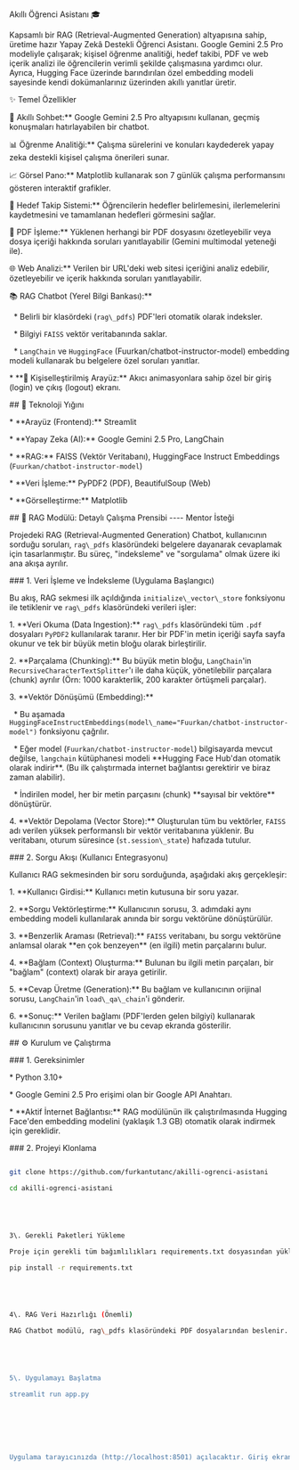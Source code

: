  Akıllı Öğrenci Asistanı 🎓

Kapsamlı bir RAG (Retrieval-Augmented Generation) altyapısına sahip, üretime hazır Yapay Zekâ Destekli Öğrenci Asistanı.
Google Gemini 2.5 Pro modeliyle çalışarak; kişisel öğrenme analitiği, hedef takibi, PDF ve web içerik analizi ile öğrencilerin verimli şekilde çalışmasına yardımcı olur.
Ayrıca, Hugging Face üzerinde barındırılan özel embedding modeli sayesinde kendi dokümanlarınız üzerinden akıllı yanıtlar üretir.



✨ Temel Özellikler

🤖 Akıllı Sohbet:\*\* Google Gemini 2.5 Pro altyapısını kullanan, geçmiş konuşmaları hatırlayabilen bir chatbot.

📊 Öğrenme Analitiği:\*\* Çalışma sürelerini ve konuları kaydederek yapay zeka destekli kişisel çalışma önerileri sunar.

📈 Görsel Pano:\*\* Matplotlib kullanarak son 7 günlük çalışma performansını gösteren interaktif grafikler.

🎯 Hedef Takip Sistemi:\*\* Öğrencilerin hedefler belirlemesini, ilerlemelerini kaydetmesini ve tamamlanan hedefleri görmesini sağlar.

📄 PDF İşleme:\*\* Yüklenen herhangi bir PDF dosyasını özetleyebilir veya dosya içeriği hakkında soruları yanıtlayabilir (Gemini multimodal yeteneği ile).

🌐 Web Analizi:\*\* Verilen bir URL'deki web sitesi içeriğini analiz edebilir, özetleyebilir ve içerik hakkında soruları yanıtlayabilir.

📚 RAG Chatbot (Yerel Bilgi Bankası):\*\*

&nbsp;   \* Belirli bir klasördeki (`rag\_pdfs`) PDF'leri otomatik olarak indeksler.

&nbsp;   \* Bilgiyi `FAISS` vektör veritabanında saklar.

&nbsp;   \* `LangChain` ve `HuggingFace` (Fuurkan/chatbot-instructor-model) embedding modeli kullanarak bu belgelere özel soruları yanıtlar.

\* \*\*🎨 Kişiselleştirilmiş Arayüz:\*\* Akıcı animasyonlara sahip özel bir giriş (login) ve çıkış (logout) ekranı.



\## 🚀 Teknoloji Yığını

\* \*\*Arayüz (Frontend):\*\* Streamlit

\* \*\*Yapay Zeka (AI):\*\* Google Gemini 2.5 Pro, LangChain

\* \*\*RAG:\*\* FAISS (Vektör Veritabanı), HuggingFace Instruct Embeddings (`Fuurkan/chatbot-instructor-model`)

\* \*\*Veri İşleme:\*\* PyPDF2 (PDF), BeautifulSoup (Web)

\* \*\*Görselleştirme:\*\* Matplotlib



\## 🤖 RAG Modülü: Detaylı Çalışma Prensibi ---- Mentor İsteği  

Projedeki RAG (Retrieval-Augmented Generation) Chatbot, kullanıcının sorduğu soruları, `rag\_pdfs` klasöründeki belgelere dayanarak cevaplamak için tasarlanmıştır. Bu süreç, "indeksleme" ve "sorgulama" olmak üzere iki ana akışa ayrılır.



\### 1. Veri İşleme ve İndeksleme (Uygulama Başlangıcı)

Bu akış, RAG sekmesi ilk açıldığında `initialize\_vector\_store` fonksiyonu ile tetiklenir ve `rag\_pdfs` klasöründeki verileri işler:

1\.  \*\*Veri Okuma (Data Ingestion):\*\* `rag\_pdfs` klasöründeki tüm `.pdf` dosyaları `PyPDF2` kullanılarak taranır. Her bir PDF'in metin içeriği sayfa sayfa okunur ve tek bir büyük metin bloğu olarak birleştirilir.

2\.  \*\*Parçalama (Chunking):\*\* Bu büyük metin bloğu, `LangChain`'in `RecursiveCharacterTextSplitter`'ı ile daha küçük, yönetilebilir parçalara (chunk) ayrılır (Örn: 1000 karakterlik, 200 karakter örtüşmeli parçalar).

3\.  \*\*Vektör Dönüşümü (Embedding):\*\*

&nbsp;   \* Bu aşamada `HuggingFaceInstructEmbeddings(model\_name="Fuurkan/chatbot-instructor-model")` fonksiyonu çağrılır.

&nbsp;   \* Eğer model (`Fuurkan/chatbot-instructor-model`) bilgisayarda mevcut değilse, `langchain` kütüphanesi modeli \*\*Hugging Face Hub'dan otomatik olarak indirir\*\*. (Bu ilk çalıştırmada internet bağlantısı gerektirir ve biraz zaman alabilir).

&nbsp;   \* İndirilen model, her bir metin parçasını (chunk) \*\*sayısal bir vektöre\*\* dönüştürür.

4\.  \*\*Vektör Depolama (Vector Store):\*\* Oluşturulan tüm bu vektörler, `FAISS` adı verilen yüksek performanslı bir vektör veritabanına yüklenir. Bu veritabanı, oturum süresince (`st.session\_state`) hafızada tutulur.



\### 2. Sorgu Akışı (Kullanıcı Entegrasyonu)

Kullanıcı RAG sekmesinden bir soru sorduğunda, aşağıdaki akış gerçekleşir:

1\.  \*\*Kullanıcı Girdisi:\*\* Kullanıcı metin kutusuna bir soru yazar.

2\.  \*\*Sorgu Vektörleştirme:\*\* Kullanıcının sorusu, 3. adımdaki aynı embedding modeli kullanılarak anında bir sorgu vektörüne dönüştürülür.

3\.  \*\*Benzerlik Araması (Retrieval):\*\* `FAISS` veritabanı, bu sorgu vektörüne anlamsal olarak \*\*en çok benzeyen\*\* (en ilgili) metin parçalarını bulur.

4\.  \*\*Bağlam (Context) Oluşturma:\*\* Bulunan bu ilgili metin parçaları, bir "bağlam" (context) olarak bir araya getirilir.

5\.  \*\*Cevap Üretme (Generation):\*\* Bu bağlam ve kullanıcının orijinal sorusu, `LangChain`'in `load\_qa\_chain`'i gönderir.

6\.  \*\*Sonuç:\*\* Verilen bağlamı (PDF'lerden gelen bilgiyi) kullanarak kullanıcının sorusunu yanıtlar ve bu cevap ekranda gösterilir.



\## ⚙️ Kurulum ve Çalıştırma

\### 1. Gereksinimler

\* Python 3.10+

\* Google Gemini 2.5 Pro erişimi olan bir Google API Anahtarı.

\* \*\*Aktif İnternet Bağlantısı:\*\* RAG modülünün ilk çalıştırılmasında Hugging Face'den embedding modelini (yaklaşık 1.3 GB) otomatik olarak indirmek için gereklidir.



\### 2. Projeyi Klonlama

```bash

git clone https://github.com/furkantutanc/akilli-ogrenci-asistani

cd akilli-ogrenci-asistani





3\. Gerekli Paketleri Yükleme

Proje için gerekli tüm bağımlılıkları requirements.txt dosyasından yükleyin:

pip install -r requirements.txt





4\. RAG Veri Hazırlığı (Önemli)

RAG Chatbot modülü, rag\_pdfs klasöründeki PDF dosyalarından beslenir. Projeyi klonladığınızda bu klasör ve içindeki örnek PDF'ler otomatik olarak gelecektir.





5\. Uygulamayı Başlatma

streamlit run app.py







Uygulama tarayıcınızda (http://localhost:8501) açılacaktır. Giriş ekranında sizden Adınız ve Google API Anahtarınızı girmeniz istenecektir.

